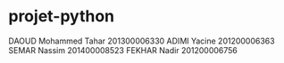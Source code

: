 # projet-python
DAOUD Mohammed Tahar 201300006330
ADIMI Yacine 201200006363
SEMAR Nassim 201400008523
FEKHAR Nadir 201200006756

